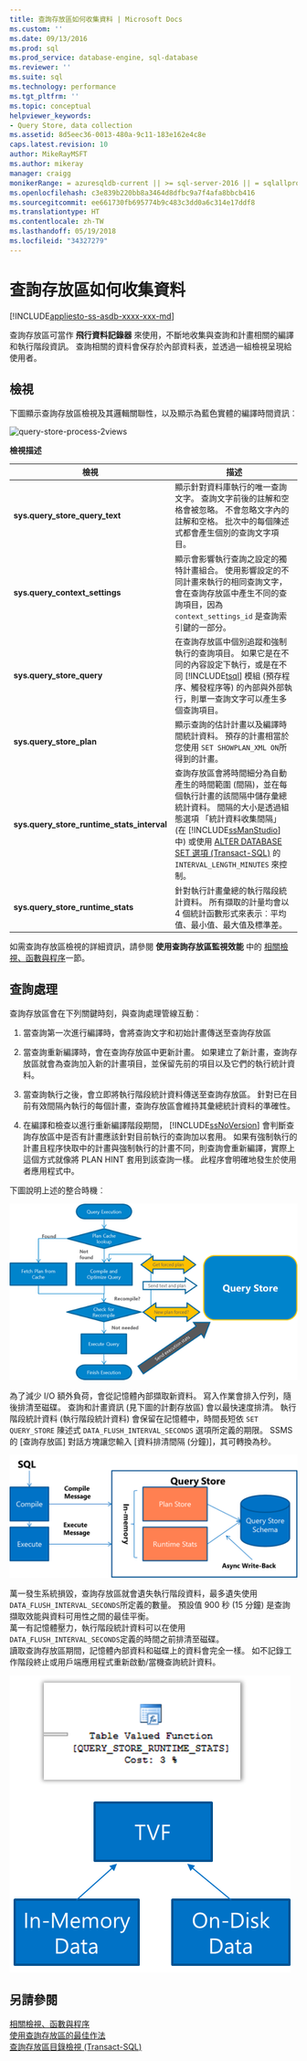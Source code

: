 ```yaml
---
title: 查詢存放區如何收集資料 | Microsoft Docs
ms.custom: ''
ms.date: 09/13/2016
ms.prod: sql
ms.prod_service: database-engine, sql-database
ms.reviewer: ''
ms.suite: sql
ms.technology: performance
ms.tgt_pltfrm: ''
ms.topic: conceptual
helpviewer_keywords:
- Query Store, data collection
ms.assetid: 8d5eec36-0013-480a-9c11-183e162e4c8e
caps.latest.revision: 10
author: MikeRayMSFT
ms.author: mikeray
manager: craigg
monikerRange: = azuresqldb-current || >= sql-server-2016 || = sqlallproducts-allversions
ms.openlocfilehash: c3e839b220bb8a3464d8dfbc9a7f4afa8bbcb416
ms.sourcegitcommit: ee661730fb695774b9c483c3dd0a6c314e17ddf8
ms.translationtype: HT
ms.contentlocale: zh-TW
ms.lasthandoff: 05/19/2018
ms.locfileid: "34327279"
---
```

# <a name="how-query-store-collects-data"></a>查詢存放區如何收集資料
[!INCLUDE[appliesto-ss-asdb-xxxx-xxx-md](../../includes/appliesto-ss-asdb-xxxx-xxx-md.md)]

  查詢存放區可當作 **飛行資料記錄器** 來使用，不斷地收集與查詢和計畫相關的編譯和執行階段資訊。 查詢相關的資料會保存於內部資料表，並透過一組檢視呈現給使用者。  
  
## <a name="views"></a>檢視  
 下圖顯示查詢存放區檢視及其邏輯關聯性，以及顯示為藍色實體的編譯時間資訊︰  
  
 ![query-store-process-2views](../../relational-databases/performance/media/query-store-process-2views.png "query-store-process-2views")  
  
 **檢視描述**  
  
|檢視|描述|  
|----------|-----------------|  
|**sys.query_store_query_text**|顯示針對資料庫執行的唯一查詢文字。 查詢文字前後的註解和空格會被忽略。 不會忽略文字內的註解和空格。 批次中的每個陳述式都會產生個別的查詢文字項目。|  
|**sys.query_context_settings**|顯示會影響執行查詢之設定的獨特計畫組合。 使用影響設定的不同計畫來執行的相同查詢文字，會在查詢存放區中產生不同的查詢項目，因為 `context_settings_id` 是查詢索引鍵的一部分。|  
|**sys.query_store_query**|在查詢存放區中個別追蹤和強制執行的查詢項目。 如果它是在不同的內容設定下執行，或是在不同 [!INCLUDE[tsql](../../includes/tsql-md.md)] 模組 (預存程序、觸發程序等) 的內部與外部執行，則單一查詢文字可以產生多個查詢項目。|  
|**sys.query_store_plan**|顯示查詢的估計計畫以及編譯時間統計資料。 預存的計畫相當於您使用 `SET SHOWPLAN_XML ON`所得到的計畫。|  
|**sys.query_store_runtime_stats_interval**|查詢存放區會將時間細分為自動產生的時間範圍 (間隔)，並在每個執行計畫的該間隔中儲存彙總統計資料。 間隔的大小是透過組態選項 「統計資料收集間隔」 (在 [!INCLUDE[ssManStudio](../../includes/ssmanstudio-md.md)] 中) 或使用 [ALTER DATABASE SET 選項 &#40;Transact-SQL&#41;](../../t-sql/statements/alter-database-transact-sql-set-options.md) 的 `INTERVAL_LENGTH_MINUTES` 來控制。|  
|**sys.query_store_runtime_stats**|針對執行計畫彙總的執行階段統計資料。 所有擷取的計量均會以 4 個統計函數形式來表示︰平均值、最小值、最大值及標準差。|  
  
 如需查詢存放區檢視的詳細資訊，請參閱 **使用查詢存放區監視效能** 中的 [相關檢視、函數與程序](monitoring-performance-by-using-the-query-store.md)一節。  
  
## <a name="query-processing"></a>查詢處理  
 查詢存放區會在下列關鍵時刻，與查詢處理管線互動︰  
  
1.  當查詢第一次進行編譯時，會將查詢文字和初始計畫傳送至查詢存放區  
  
2.  當查詢重新編譯時，會在查詢存放區中更新計畫。 如果建立了新計畫，查詢存放區就會為查詢加入新的計畫項目，並保留先前的項目以及它們的執行統計資料。  
  
3.  當查詢執行之後，會立即將執行階段統計資料傳送至查詢存放區。 針對已在目前有效間隔內執行的每個計畫，查詢存放區會維持其彙總統計資料的準確性。  
  
4.  在編譯和檢查以進行重新編譯階段期間， [!INCLUDE[ssNoVersion](../../includes/ssnoversion-md.md)] 會判斷查詢存放區中是否有計畫應該針對目前執行的查詢加以套用。 如果有強制執行的計畫且程序快取中的計畫與強制執行的計畫不同，則查詢會重新編譯，實際上這個方式就像將 PLAN HINT 套用到該查詢一樣。 此程序會明確地發生於使用者應用程式中。  
  
 下圖說明上述的整合時機︰  
  
 ![query-store-process-2processor](../../relational-databases/performance/media/query-store-process-2processor.png "query-store-process-2processor")  
  
 為了減少 I/O 額外負荷，會從記憶體內部擷取新資料。 寫入作業會排入佇列，隨後排清至磁碟。 查詢和計畫資訊 (見下圖的計劃存放區) 會以最快速度排清。 執行階段統計資料 (執行階段統計資料) 會保留在記憶體中，時間長短依 `SET QUERY_STORE` 陳述式 `DATA_FLUSH_INTERVAL_SECONDS` 選項所定義的期限。 SSMS 的 [查詢存放區] 對話方塊讓您輸入 [資料排清間隔 (分鐘)]，其可轉換為秒。  
  
 ![query-store-process-3plan](../../relational-databases/performance/media/query-store-process-3.png "query-store-process-3plan")  
  
 萬一發生系統損毀，查詢存放區就會遺失執行階段資料，最多遺失使用 `DATA_FLUSH_INTERVAL_SECONDS`所定義的數量。 預設值 900 秒 (15 分鐘) 是查詢擷取效能與資料可用性之間的最佳平衡。  
萬一有記憶體壓力，執行階段統計資料可以在使用 `DATA_FLUSH_INTERVAL_SECONDS`定義的時間之前排清至磁碟。  
讀取查詢存放區期間，記憶體內部資料和磁碟上的資料會完全一樣。
如不記錄工作階段終止或用戶端應用程式重新啟動/當機查詢統計資料。  
  
 ![query-store-process-4planinfo](../../relational-databases/performance/media/query-store-process-4planinfo.png "query-store-process-4planinfo")    

  
## <a name="see-also"></a>另請參閱  
 [相關檢視、函數與程序](../../relational-databases/performance/monitoring-performance-by-using-the-query-store.md)   
 [使用查詢存放區的最佳作法](../../relational-databases/performance/best-practice-with-the-query-store.md)   
 [查詢存放區目錄檢視 &#40;Transact-SQL&#41;](../../relational-databases/system-catalog-views/query-store-catalog-views-transact-sql.md)  
  
  
